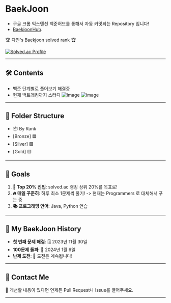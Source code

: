 # BaekJoon  
- 구글 크롬 익스텐션 백준허브를 통해서 자동 커밋되는 Repository 입니다!
- [BaekjoonHub](https://github.com/BaekjoonHub/BaekjoonHub).

<p>🏆 다인's Baekjoon solved rank 🏆</p>
	
[![Solved.ac Profile](http://mazassumnida.wtf/api/v2/generate_badge?boj=awesomepossumgirl1)](https://solved.ac/awesomepossumgirl1)

---

## 🛠️ Contents
- 백준 단계별로 풀어보기 해결중
- 현재 백트래킹까지 스터디
![image](https://github.com/user-attachments/assets/84b087ea-f379-4337-9d77-1f10c7ff3444)
![image](https://github.com/user-attachments/assets/809ce634-93b5-4f0f-a748-53d6b2b22351)
 

---

## 📂 Folder Structure

- 📦 By Rank
- [Bronze] 🟦
- [Silver] 🟩
- [Gold] 🟨

---

## 🎯 Goals

1. **👑 Top 20% 진입**: solved.ac 랭킹 상위 20%를 목표로!  
2. **🔥 매일 꾸준히**: 하루 최소 1문제씩 풀기! -> 현재는 Programmers 로 대체해서 푸는 중 
3. **📚 프로그래밍 언어**: Java, Python 연습

---

## 🏅 My BaekJoon History

- **첫 번째 문제 해결**: 🗓️ 2023년 11월 30일  
- **100문제 돌파**: 🎉 2024년 1월 6일  
- **난제 도전**: 🚀 도전은 계속됩니다!  

---

## 🐾 Contact Me

💌 개선할 내용이 있다면 언제든 Pull Request나 Issue를 열어주세요.  

---

